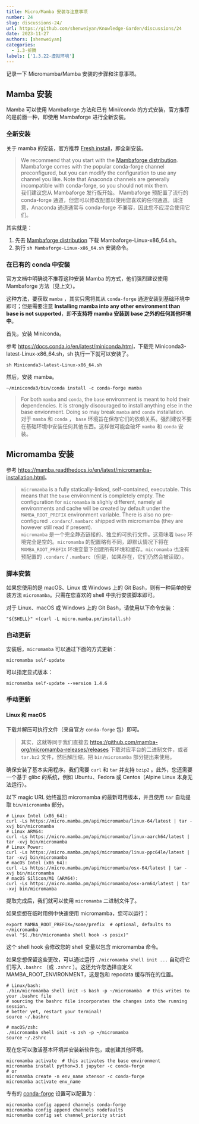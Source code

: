 ```yaml
---
title: Micro/Mamba 安装与注意事项
number: 24
slug: discussions-24/
url: https://github.com/shenweiyan/Knowledge-Garden/discussions/24
date: 2023-11-27
authors: [shenweiyan]
categories: 
  - 1.3-折腾
labels: ['1.3.22-虚拟环境']
---
```


记录一下 Micromamba/Mamba 安装的步骤和注意事项。

## Mamba 安装

Mamba 可以使用 Mambaforge 方法和已有 Mini/conda 的方式安装，官方推荐的是前面一种，即使用 Mambaforge 进行全新安装。

### 全新安装
关于 mamba 的安装，官方推荐 [Fresh install](https://mamba.readthedocs.io/en/latest/mamba-installation.html)，即全新安装。

> We recommend that you start with the [Mambaforge distribution](https://github.com/conda-forge/miniforge#mambaforge). Mambaforge comes with the popular conda-forge channel preconfigured, but you can modify the configuration to use any channel you like. Note that Anaconda channels are generally incompatible with conda-forge, so you should not mix them.        
> 我们建议您从 Mambaforge 发行版开始。 Mambaforge 预配置了流行的 conda-forge 通道，但您可以修改配置以使用您喜欢的任何通道。请注意，Anaconda 通道通常与 conda-forge 不兼容，因此您不应混合使用它们。

其实就是：          
1. 先去 [Mambaforge distribution](https://github.com/conda-forge/miniforge#mambaforge) 下载 Mambaforge-Linux-x86_64.sh。          
2. 执行 `sh Mambaforge-Linux-x86_64.sh` 安装命令。

### 在已有的 conda 中安装

官方文档中明确说不推荐这种安装 Mamba 的方式，他们强烈建议使用 Mambaforge 方法（见上文）。

这种方法，要获取 `mamba` ，其实只需将其从 `conda-forge` 通道安装到基础环境中即可；但是需要注意 **Installing mamba into any other environment than base is not supported**，即**不支持将 mamba 安装到 base 之外的任何其他环境中**。

首先，安装 Miniconda。

参考 <https://docs.conda.io/en/latest/miniconda.html>，下载完 Miniconda3-latest-Linux-x86_64.sh，sh 执行一下就可以安装了。
```
sh Miniconda3-latest-Linux-x86_64.sh
```
然后，安装 mamba。
```
~/miniconda3/bin/conda install -c conda-forge mamba
```

> For both `mamba` and `conda`, the `base` environment is meant to hold their dependencies. It is strongly discouraged to install anything else in the base envionment. Doing so may break `mamba` and `conda` installation.      
> 对于 `mamba` 和 `conda` ， `base` 环境旨在保存它们的依赖关系。强烈建议不要在基础环境中安装任何其他东西。这样做可能会破坏 `mamba` 和 `conda` 安装。

## Micromamba 安装
参考 <https://mamba.readthedocs.io/en/latest/micromamba-installation.html>。

> `micromamba` is a fully statically-linked, self-contained, executable. This means that the `base` environment is completely empty. The configuration for `micromamba` is slighly different, namely all environments and cache will be created by default under the `MAMBA_ROOT_PREFIX` environment variable. There is also no pre-configured `.condarc`/`.mambarc` shipped with micromamba (they are however still read if present).                         
> `micromamba` 是一个完全静态链接的、独立的可执行文件。这意味着 `base` 环境完全是空的。`micromamba` 的配置略有不同，即默认情况下将在 `MAMBA_ROOT_PREFIX` 环境变量下创建所有环境和缓存。`micromamba` 也没有预配置的 `.condarc` / `.mambarc`（但是，如果存在，它们仍然会被读取）。

### 脚本安装

如果您使用的是 macOS、Linux 或 Windows 上的 Git Bash，则有一种简单的安装方法 `micromamba`。只需在您喜欢的 shell 中执行安装脚本即可。

对于 Linux、macOS 或 Windows 上的 Git Bash，请使用以下命令安装：
```
"${SHELL}" <(curl -L micro.mamba.pm/install.sh)
```

### 自动更新
安装后，`micromamba` 可以通过下面的方式更新：
```
micromamba self-update
```
可以指定显式版本：
```
micromamba self-update --version 1.4.6
```
### 手动更新

#### Linux 和 macOS
下载并解压可执行文件（来自官方 `conda-forge` 包）即可。
> 其实，这就等同于我们直接去 <https://github.com/mamba-org/micromamba-releases/releases> 下载对应平台的二进制文件，或者 `tar.bz2` 文件，然后解压缩，把 `bin/micromamba` 部分提出来使用。

确保安装了基本实用程序。我们需要 `curl` 和 `tar` 并支持 `bzip2` 。此外，您还需要一个基于 glibc 的系统，例如 Ubuntu、Fedora 或 Centos（Alpine Linux 本身无法运行）。

以下 magic URL 始终返回 micromamba 的最新可用版本，并且使用 `tar` 自动提取 `bin/micromamba` 部分。
```
# Linux Intel (x86_64):
curl -Ls https://micro.mamba.pm/api/micromamba/linux-64/latest | tar -xvj bin/micromamba
# Linux ARM64:
curl -Ls https://micro.mamba.pm/api/micromamba/linux-aarch64/latest | tar -xvj bin/micromamba
# Linux Power:
curl -Ls https://micro.mamba.pm/api/micromamba/linux-ppc64le/latest | tar -xvj bin/micromamba
# macOS Intel (x86_64):
curl -Ls https://micro.mamba.pm/api/micromamba/osx-64/latest | tar -xvj bin/micromamba
# macOS Silicon/M1 (ARM64):
curl -Ls https://micro.mamba.pm/api/micromamba/osx-arm64/latest | tar -xvj bin/micromamba
```
提取完成后，我们就可以使用 `micromamba` 二进制文件了。

如果您想在临时用例中快速使用 micromamba，您可以运行：
```
export MAMBA_ROOT_PREFIX=/some/prefix  # optional, defaults to ~/micromamba
eval "$(./bin/micromamba shell hook -s posix)"
```
这个 shell hook 会修改您的 shell 变量以包含 micromamba 命令。

如果您想保留这些更改，可以通过运行 `./micromamba shell init ...` 自动将它们写入 `.bashrc` （或 `.zshrc` ）。这还允许您选择自定义 MAMBA_ROOT_ENVIRONMENT，这是包和 repodata 缓存所在的位置。
```
# Linux/bash:
./bin/micromamba shell init -s bash -p ~/micromamba  # this writes to your .bashrc file
# sourcing the bashrc file incorporates the changes into the running session.
# better yet, restart your terminal!
source ~/.bashrc

# macOS/zsh:
./micromamba shell init -s zsh -p ~/micromamba
source ~/.zshrc
```

现在您可以激活基本环境并安装新软件包，或创建其他环境。
```
micromamba activate  # this activates the base environment
micromamba install python=3.6 jupyter -c conda-forge
# or
micromamba create -n env_name xtensor -c conda-forge
micromamba activate env_name
```

专有的 [conda-forge](https://conda-forge.org/) 设置可以配置为：
```
micromamba config append channels conda-forge
micromamba config append channels nodefaults
micromamba config set channel_priority strict
```


<script src="https://giscus.app/client.js"
	data-repo="shenweiyan/Knowledge-Garden"
	data-repo-id="R_kgDOKgxWlg"
	data-mapping="number"
	data-term="24"
	data-reactions-enabled="1"
	data-emit-metadata="0"
	data-input-position="bottom"
	data-theme="light"
	data-lang="zh-CN"
	crossorigin="anonymous"
	async>
</script>
